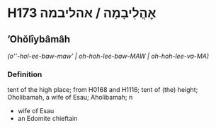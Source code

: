 # H173 אׇהֳלִיבָמָה / אהליבמה

## ʼOhŏlîybâmâh

_(o''-hol-ee-baw-maw' | oh-hoh-lee-baw-MAW | oh-hoh-lee-va-MA)_

### Definition

tent of the high place; from H0168 and H1116; tent of (the) height; Oholibamah, a wife of Esau; Aholibamah; n

- wife of Esau
- an Edomite chieftain
